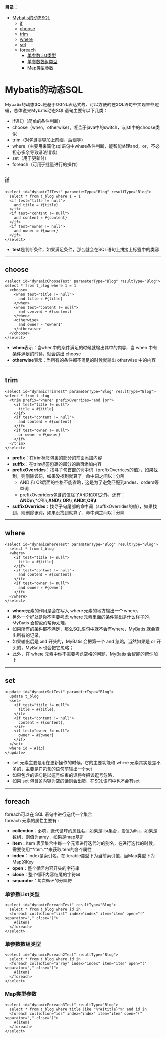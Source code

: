 **目录：**
- [Mybatis的动态SQL](#mybatis的动态sql)
  * [if](#if)
  * [choose](#choose)
  * [trim](#trim)
  * [where](#where)
  * [set](#set)
  * [foreach](#foreach)
    + [单参数List类型](#单参数list类型)
    + [单参数数组类型](#单参数数组类型)
    + [Map类型参数](#map类型参数)

# Mybatis的动态SQL

Mybatis的动态SQL是基于OGNL表达式的，可以方便的在SQL语句中实现某些逻辑，总体说来Mybatis动态SQL语句主要有以下几类：

- if语句（简单的条件判断）
- choose（when，otherwise），相当于java中的switch，与jstl中的choose类似
- trim（对包含类容加上前缀，后缀等）
- where（主要用来简化sql语句中where条件判断，能智能处理and，or，不必担心多余导致语法错误）
- set（用于更新时）
- foreach（可用于批量进行的操作）

## if

```
<select id="dynamicIfTest" parameterType="Blog" resultType="Blog">
  select * from t_blog where 1 = 1
  <if test="title != null">
    and title = #{title}
  </if>
  <if test="content != null">
    and content = #{content}
  </if>
  <if test="owner != null">
    and owner = #{owner}
  </if>
</select>
```

- **test**是判断条件，如果满足条件，那么就会在SQL语句上拼接上<if>标签中的类容

----

## choose

```
<select id="dynamicChooseTest" parameterType="Blog" resultType="Blog">
select * from t_blog where 1 = 1
  <choose>
    <when test="title != null">
      and title = #{title}
    </when>
    <when test="content != null">
      and content = #{content}
    </when>
    <otherwise>
      and owner = "owner1"
    </otherwise>
  </choose>
</select>
```
- **when**表示：当when中的条件满足的时候就输出其中的内容，当 when 中有条件满足的时候，就会跳出 choose
- **otherwise**表示：当所有的条件都不满足的时候就输出 otherwise 中的内容

----

## trim

```
<select id="dynamicTrimTest" parameterType="Blog" resultType="Blog">
select * from t_blog
  <trim prefix="where" prefixOverrides="and |or">
    <if test="title != null">
      title = #{title}
    </if>
    <if test="content != null">
      and content = #{content}
    </if>
    <if test="owner != null">
      or owner = #{owner}
    </if>
  </trim>
</select>
```
- **prefix**：在trim标签包裹的部分的前面添加内容
- **suffix**：在trim标签包裹的部分的后面添加内容
- **prefixOverrides**：找寻子句首部的命中词（prefixOverrides的值），如果找到，则删除该词，如果没找到就算了，命中词之间以 | 分隔
  - AND 和 OR后面的空格不能省略，这是为了避免匹配到andes、orders等单词
  - prefixOverriders包含的值除了AND和OR之外，还有：**AND\n**,**OR\n*,**AND\r**,**OR\r**,**AND\t**,**OR\t**
- **suffixOverrides**：找寻子句尾部的命中词（suffixOverrides的值），如果找到，则删除该词，如果没找到就算了，命中词之间以 | 分隔

----

## where

```
<select id="dynamicWhereTest" parameterType="Blog" resultType="Blog">
  select * from t_blog
  <where>
    <if test="title != null">
      title = #{title}
    </if>
    <if test="content != null">
      and content = #{content}
    </if>
    <if test="owner != null">
      and owner = #{owner}
    </if>
  </where>
</select>
```

- **where**元素的作用是会在写入 where 元素的地方输出一个 where，
- 另外一个好处是你不需要考虑 where 元素里面的条件输出是什么样子的，MyBatis 会智能的帮你处理，
- 如果所有的条件都不满足，那么SQL语句中就不会有where，MyBatis 就会查出所有的记录，
- 如果输出后是 and 开头的，MyBatis 会把第一个 and 忽略，当然如果是 or 开头的，MyBatis 也会把它忽略；
- 此外，在 where 元素中你不需要考虑空格的问题，MyBatis 会智能的帮你加上

----

## set

```
<update id="dynamicSetTest" parameterType="Blog">
  update t_blog
  <set>
    <if test="title != null">
      title = #{title},
    </if>
    <if test="content != null">
      content = #{content},
    </if>
    <if test="owner != null">
      owner = #{owner}
    </if>
  </set>
  where id = #{id}
</update>
```

- set 元素主要是用在更新操作的时候，它的主要功能和 where 元素其实是差不多的，主要是在包含的语句前输出一个set
- 如果包含的语句是以逗号结束的话将会把该逗号忽略，
- 如果 set 包含的内容为空的话则会出错，在SQL语句中也不会有set

----

## foreach

foreach可以在 SQL 语句中进行迭代一个集合</br>
foreach 元素的属性主要有 :
  - **collection**：必填，迭代循环的属性名，如果是list集合，则值为list，如果是数组，则值为array，如果是map基哥
  - **item**：item 表示集合中每一个元素进行迭代时的别名，在进行迭代的时候，需要使用**item.**来获取item的各个属性
  - **index**：index是索引名，在Iterable类型下为当前索引值，当Map类型下为Map的Key
  - **open**：整个循环内容开头的字符串
  - **close**：整个循环内容结尾的字符串
  - **separator**：每次循环的分隔符



### 单参数List类型

```
<select id="dynamicForeachTest" resultType="Blog">
  select * from t_blog where id in
  <foreach collection="list" index="index" item="item" open="(" separator="," close=")">
    #{item}
  </foreach>
</select>
```

### 单参数数组类型

```
<select id="dynamicForeach2Test" resultType="Blog">
  select * from t_blog where id in
  <foreach collection="array" index="index" item="item" open="(" separator="," close=")">
    #{item}
  </foreach>
</select>
```

### Map类型参数

```
<select id="dynamicForeach3Test" resultType="Blog">
  select * from t_blog where title like "%"#{title}"%" and id in
  <foreach collection="ids" index="index" item="item" open="(" separator="," close=")">
    #{item}
  </foreach>
</select>
```

